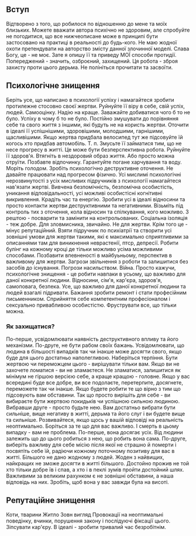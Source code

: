 ## Вступ
Відтворено з того, що робилося по відношенню до мене та моїх близьких.
Можете вважати автора психічно не здоровим, але спробуйте не погодитися, що все нижчеописане може в принципі бути застосовано на практиці в реальності до будь-кого.
Не маю жодної охоти претендувати на авторство змісту данної злочинної моделі. Слава Богу, це - не моє. Зате я опишу її та приведу МОЇ способи протидії. 
Попереджений - значить, озброєний, захищений. Ця робота - зброя захисту проти цього дерьма.
Не полініться прочитати та засвоїти.
## Психологічне знищення
Беріть усе, що написано в психології успіху і намагайтеся зробити протилежне стосовно своєї жертви. Руйнуйте її віру в себе, свій успіх, людей. Самооцінку. Надію на краще. Заважайте добиватися чого б то не було. Успіху в чому б то не було.
Постійно змушувати до порівняння себе та свого життя з іншими, які будуть не на користь жертви. Оточити в ідеалі її успішнішими, здоровішими, молодшими, гарнішими, щасливішими.
Якщо жертва придбала велосипед тут же підсовуйте їй когось хто придбав автомобіль. Т. п.
Змусьте її займатися тим, що не несе прогресу в житті. Це може бути безперспективна робота.
Руйнуйте її здоров'я. Втягніть в нездоровий образ життя. Або просто можна отруїти. Позбавте відпочинку. Гарантуйте погане харчування та воду. Моріть голодом.
Зробіть психологічно деструктивне оточення.
Не давайте працювати над прогресом фізично.
Усі мислимі психологічні нерозвинутості з усіх мисливих підручників з психології намагайтеся нав'язати жертві. Вивчена безпомічність, безпомічна особистість, уникання відповідальності, усі можливі особистісні когнітивні викривлення.
Крадіть час та енергію.
Зробити усі в ідеалі відносини та просто контакти жертви деструктивними та негативними. Візьміть під контроль тих з оточення, кола відносин та спілкування, кого можливо. З рештою - посварити та замінити на контрольованих. Соціальна ізоляція - теж добре. Для зловмисника, звичайно. Не для жертви. Крім того це - мінус репутаційний.
Взяти підручник по психіатрії та створити усі зовнішні умови для жертви такими, які є максимально сприятливими за описаннями там для виникнення неврастенії, птср, депресії.
Робити булінг на кожному кроці де тільки можливо усіма можливими способами.
Позбавити впевненості в майбуьньому, перспектив в важливому для жертви. Загрози звільнення з роботи та залишитися без засобів до існування. Погрози насильством. Війна.
Просто кажучи, психологічне знищення - це робити навпаки в усьому, що важливо для даної конкретної людини. Відносини, сім'я, кар'єра, здоров'я, самоповага, безпека. Усе, що важливо для даної конкретної людини та людей взагалі підривати. Бажання зробити ремонт і стати професійним письменником. Сприйняття себе компетентним професіоналом і сексуально привабливою особистістю. Фруструвати все, що тільки можна.
### Як захищатися?
По-перше, усвідомлювати наявність деструктивного впливу та його механізми.
По-друге, не бути рабом своїх бажань. Усвідомлювати, що людина в більшості випадків так чи інакше може досягти свого, якщо буде для цього достатньо наполегливою. Наберіться терпіння.
Бути жертвою чи переможцем цього - вирішувати тільки вам. Якщо ви не захочете ломатися - ви не зламаєтеся. Не зламатися, залишитися як мінімум не гіршою версією себе, а краще кращою - головне. Якщо у вас всередині буде все добре, ви все подолаєте, перетерпите, досягнете, переможете так чи інакше. Якщо будете робити те що вірно з тим що підсовують вам обставини. 
Так що просто вирішіть для себе - ви вибираєте бути жертвою покидьків чи успішною сильною людиною. Вибравши друге - просто будьте нею. Вам достатньо вибрати бути сильніше, вище негативу в житті, дерьма та його слуг і ви будете вище та сильніше. Розвивайтеся, якщо щось у вашій відповіді на реальність неоптимально. Боріться за те що для вас важливо.
І смерть в цьому випадку - вам не проблема. По-перше, вона досягає усіх. Від людини залежить що до цього робиться з нею, що робить вона сама. По-друге, виберіть важливу для себе місію після якої не страшно й померти і посвятіть себе їй, радіючи кожному поточному позитиву для вас в житті. Більшого не дано жодному з людей. Жоден з найвищих, найкращих не зможе досягти в житті більшого. 
Достойно прожив не той хто тільки добре їв і спав, а хто і в пеклі зумів пройти достойний шлях. Важливими за великим рахунком є не зовнішні обставини, а наша відповідь на них. Зробіть, щоб вона у вас завжди була на висоті.
## Репутаційне знищення
Коти, тварини
Житло 
Зовн вигляд
Провокації на неоптимальні поведінку, вчинки, порушення закону і послідуючі фіксації цього.
Зіпсувати кар'єру. В ідеалі - зробити тривалий час безробітнім.